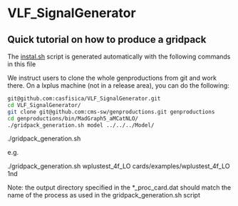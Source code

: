 <!-- To automatic generation of install.sh: All no code lines must start with #, <par>, * , or contain # -->
# VLF_SignalGenerator

<!-- Comments -->

## Quick tutorial on how to produce a gridpack
<par> The [instal.sh](./install.sh) script is generated automatically with the following commands in this file</par>

<par>We instruct users to clone the whole genproductions from git and work there. On a lxplus machine (not in a release area), you can do the following:</par>

```bash
git@github.com:casfisica/VLF_SignalGenerator.git
cd VLF_SignalGenerator/
git clone git@github.com:cms-sw/genproductions.git genproductions
cd genproductions/bin/MadGraph5_aMCatNLO/
./gridpack_generation.sh model ../../../Model/
```

./gridpack_generation.sh <name of process card without _proc_card.dat> <folder containing cards relative to current location>

e.g.

./gridpack_generation.sh wplustest_4f_LO cards/examples/wplustest_4f_LO 1nd

Note: the output directory specified in the *_proc_card.dat should match the name of the process as used in the gridpack_generation.sh script 
